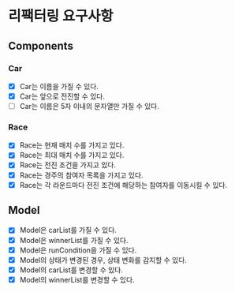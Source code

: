 # 리팩터링 요구사항

## Components

### Car

- [X] Car는 이름을 가질 수 있다.
- [X] Car는 앞으로 전진할 수 있다.
- [ ] Car는 이름은 5자 이내의 문자열만 가질 수 있다.

### Race

- [X] Race는 현재 매치 수를 가지고 있다.
- [X] Race는 최대 매치 수를 가지고 있다.
- [X] Race는 전진 조건을 가지고 있다.
- [X] Race는 경주의 참여자 목록을 가지고 있다.
- [X] Race는 각 라운드마다 전진 조건에 해당하는 참여자를 이동시킬 수 있다.

## Model

- [X] Model은 carList를 가질 수 있다.
- [X] Model은 winnerList를 가질 수 있다.
- [X] Model은 runCondition을 가질 수 있다.
- [X] Model의 상태가 변경된 경우, 상태 변화를 감지할 수 있다.
- [X] Model의 carList를 변경할 수 있다.
- [X] Model의 winnerList를 변경할 수 있다.
